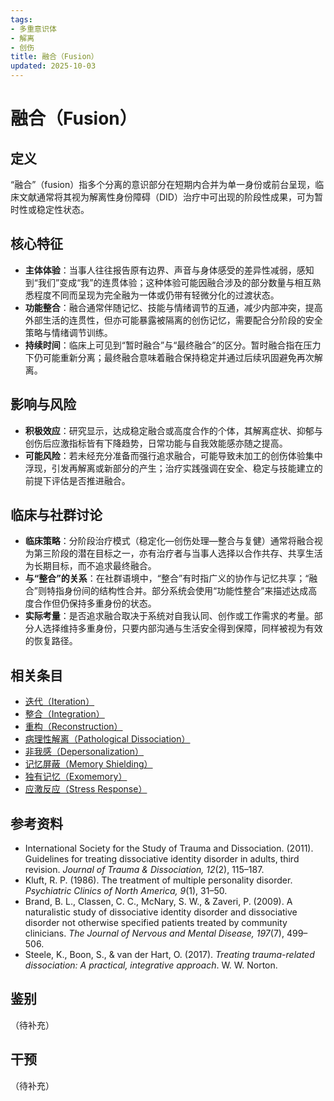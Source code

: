 ```yaml
---
tags:
- 多重意识体
- 解离
- 创伤
title: 融合（Fusion）
updated: 2025-10-03
---
```


# 融合（Fusion）

## 定义

“融合”（fusion）指多个分离的意识部分在短期内合并为单一身份或前台呈现，临床文献通常将其视为解离性身份障碍（DID）治疗中可出现的阶段性成果，可为暂时性或稳定性状态。

## 核心特征

- **主体体验**：当事人往往报告原有边界、声音与身体感受的差异性减弱，感知到“我们”变成“我”的连贯体验；这种体验可能因融合涉及的部分数量与相互熟悉程度不同而呈现为完全融为一体或仍带有轻微分化的过渡状态。
- **功能整合**：融合通常伴随记忆、技能与情绪调节的互通，减少内部冲突，提高外部生活的连贯性，但亦可能暴露被隔离的创伤记忆，需要配合分阶段的安全策略与情绪调节训练。
- **持续时间**：临床上可见到“暂时融合”与“最终融合”的区分。暂时融合指在压力下仍可能重新分离；最终融合意味着融合保持稳定并通过后续巩固避免再次解离。

## 影响与风险

- **积极效应**：研究显示，达成稳定融合或高度合作的个体，其解离症状、抑郁与创伤后应激指标皆有下降趋势，日常功能与自我效能感亦随之提高。
- **可能风险**：若未经充分准备而强行追求融合，可能导致未加工的创伤体验集中浮现，引发再解离或新部分的产生；治疗实践强调在安全、稳定与技能建立的前提下评估是否推进融合。

## 临床与社群讨论

- **临床策略**：分阶段治疗模式（稳定化—创伤处理—整合与复健）通常将融合视为第三阶段的潜在目标之一，亦有治疗者与当事人选择以合作共存、共享生活为长期目标，而不追求最终融合。
- **与“整合”的关系**：在社群语境中，“整合”有时指广义的协作与记忆共享；“融合”则特指身份间的结构性合并。部分系统会使用“功能性整合”来描述达成高度合作但仍保持多重身份的状态。
- **实际考量**：是否追求融合取决于系统对自我认同、创作或工作需求的考量。部分人选择维持多重身份，只要内部沟通与生活安全得到保障，同样被视为有效的恢复路径。

## 相关条目

- [迭代（Iteration）](/entries/Iteration.md)
- [整合（Integration）](/entries/Integration.md)
- [重构（Reconstruction）](/entries/Reconstruction.md)
- [病理性解离（Pathological Dissociation）](/entries/Pathological-Dissociation.md)
- [非我感（Depersonalization）](/entries/Depersonalization.md)
- [记忆屏蔽（Memory Shielding）](/entries/Memory-Shielding.md)
- [独有记忆（Exomemory）](/entries/Exomemory.md)
- [应激反应（Stress Response）](/entries/Stress-Response.md)

## 参考资料

- International Society for the Study of Trauma and Dissociation. (2011). Guidelines for treating dissociative identity disorder in adults, third revision. *Journal of Trauma & Dissociation, 12*(2), 115–187.
- Kluft, R. P. (1986). The treatment of multiple personality disorder. *Psychiatric Clinics of North America, 9*(1), 31–50.
- Brand, B. L., Classen, C. C., McNary, S. W., & Zaveri, P. (2009). A naturalistic study of dissociative identity disorder and dissociative disorder not otherwise specified patients treated by community clinicians. *The Journal of Nervous and Mental Disease, 197*(7), 499–506.
- Steele, K., Boon, S., & van der Hart, O. (2017). *Treating trauma-related dissociation: A practical, integrative approach*. W. W. Norton.

## 鉴别

（待补充）

## 干预

（待补充）
